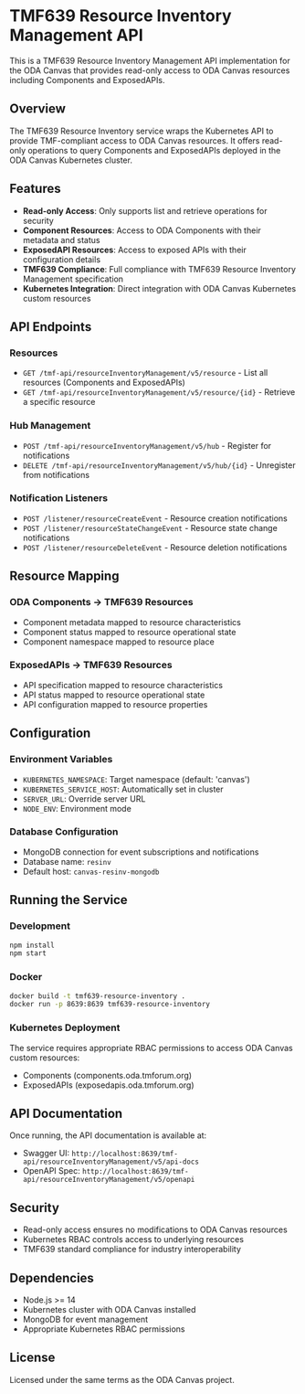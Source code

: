# TMF639 Resource Inventory Management API

This is a TMF639 Resource Inventory Management API implementation for the ODA Canvas that provides read-only access to ODA Canvas resources including Components and ExposedAPIs.

## Overview

The TMF639 Resource Inventory service wraps the Kubernetes API to provide TMF-compliant access to ODA Canvas resources. It offers read-only operations to query Components and ExposedAPIs deployed in the ODA Canvas Kubernetes cluster.

## Features

- **Read-only Access**: Only supports list and retrieve operations for security
- **Component Resources**: Access to ODA Components with their metadata and status
- **ExposedAPI Resources**: Access to exposed APIs with their configuration details
- **TMF639 Compliance**: Full compliance with TMF639 Resource Inventory Management specification
- **Kubernetes Integration**: Direct integration with ODA Canvas Kubernetes custom resources

## API Endpoints

### Resources
- `GET /tmf-api/resourceInventoryManagement/v5/resource` - List all resources (Components and ExposedAPIs)
- `GET /tmf-api/resourceInventoryManagement/v5/resource/{id}` - Retrieve a specific resource

### Hub Management
- `POST /tmf-api/resourceInventoryManagement/v5/hub` - Register for notifications
- `DELETE /tmf-api/resourceInventoryManagement/v5/hub/{id}` - Unregister from notifications

### Notification Listeners
- `POST /listener/resourceCreateEvent` - Resource creation notifications
- `POST /listener/resourceStateChangeEvent` - Resource state change notifications
- `POST /listener/resourceDeleteEvent` - Resource deletion notifications

## Resource Mapping

### ODA Components → TMF639 Resources
- Component metadata mapped to resource characteristics
- Component status mapped to resource operational state
- Component namespace mapped to resource place

### ExposedAPIs → TMF639 Resources  
- API specification mapped to resource characteristics
- API status mapped to resource operational state
- API configuration mapped to resource properties

## Configuration

### Environment Variables
- `KUBERNETES_NAMESPACE`: Target namespace (default: 'canvas')
- `KUBERNETES_SERVICE_HOST`: Automatically set in cluster
- `SERVER_URL`: Override server URL
- `NODE_ENV`: Environment mode

### Database Configuration
- MongoDB connection for event subscriptions and notifications
- Database name: `resinv`
- Default host: `canvas-resinv-mongodb`

## Running the Service

### Development
```bash
npm install
npm start
```

### Docker
```bash
docker build -t tmf639-resource-inventory .
docker run -p 8639:8639 tmf639-resource-inventory
```

### Kubernetes Deployment
The service requires appropriate RBAC permissions to access ODA Canvas custom resources:
- Components (components.oda.tmforum.org)
- ExposedAPIs (exposedapis.oda.tmforum.org)

## API Documentation

Once running, the API documentation is available at:
- Swagger UI: `http://localhost:8639/tmf-api/resourceInventoryManagement/v5/api-docs`
- OpenAPI Spec: `http://localhost:8639/tmf-api/resourceInventoryManagement/v5/openapi`

## Security

- Read-only access ensures no modifications to ODA Canvas resources
- Kubernetes RBAC controls access to underlying resources
- TMF639 standard compliance for industry interoperability

## Dependencies

- Node.js >= 14
- Kubernetes cluster with ODA Canvas installed
- MongoDB for event management
- Appropriate Kubernetes RBAC permissions

## License

Licensed under the same terms as the ODA Canvas project.
